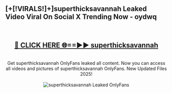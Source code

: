 <h2>[+[!VIRALS!]+]superthicksavannah Leaked Video Viral On Social X Trending Now - oydwq</h2>
<br>
<div align="center">
<h2><a href="https://libra.edu.pl?superthicksavannah" rel="nofollow">🔴 CLICK HERE 🌐==►► superthicksavannah</a></h2>
<br>
Get superthicksavannah OnlyFans leaked all content. Now you can access all videos and pictures of superthicksavannah OnlyFans. New Updated Files 2025!
<br>
<br>
<a href="https://libra.edu.pl?superthicksavannah" rel="nofollow" data-target="animated-image.originalLink"><img src="https://i.ibb.co.com/WyWwxjT/player-gif2.gif" alt="superthicksavannah Leaked OnlyFans" style="max-width: 100%; display: inline-block;" data-target="animated-image.originalImage"></a>
</div>
<br>